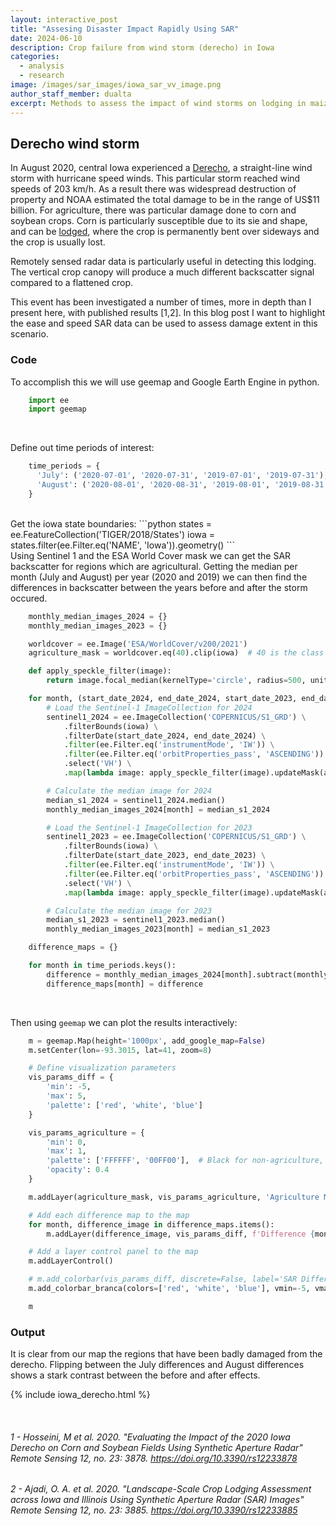 ```yaml
---
layout: interactive_post
title: "Assesing Disaster Impact Rapidly Using SAR"
date: 2024-06-10
description: Crop failure from wind storm (derecho) in Iowa
categories:
  - analysis
  - research
image: /images/sar_images/iowa_sar_vv_image.png
author_staff_member: dualta
excerpt: Methods to assess the impact of wind storms on lodging in maize in Iowa (2020)
---
```


## Derecho wind storm 
In August 2020, central Iowa experienced a [Derecho](https://en.wikipedia.org/wiki/August_2020_Midwest_derecho), a straight-line wind storm with hurricane speed winds. This particular storm reached wind speeds of 203 km/h. As a result there was widespread destruction of property and NOAA estimated the total damage to be in the range of US$11 billion. For agriculture, there was particular damage done to corn and soybean crops. Corn is particularly susceptible due to its sie and shape, and can be [lodged](https://en.wikipedia.org/wiki/Lodging_(agriculture)), where the crop is permanently bent over sideways and the crop is usually lost.

Remotely sensed radar data is particularly useful in detecting this lodging. The vertical crop canopy will produce a much different backscatter signal compared to a flattened crop. 

This event has been investigated a number of times, more in depth than I present here, with published results [1,2]. In this blog post I want to highlight the ease and speed SAR data can be used to assess damage extent in this scenario. 

### Code
To accomplish this we will use geemap and Google Earth Engine in python.

```python
    import ee
    import geemap
```
<br>

Define out time periods of interest:
```python
    time_periods = {
      'July': ('2020-07-01', '2020-07-31', '2019-07-01', '2019-07-31'),
      'August': ('2020-08-01', '2020-08-31', '2019-08-01', '2019-08-31')
    }
```
<br>
Get the iowa state boundaries:
```python
    states = ee.FeatureCollection('TIGER/2018/States')
    iowa = states.filter(ee.Filter.eq('NAME', 'Iowa')).geometry()
```
<br>
Using Sentinel 1 and the ESA World Cover mask we can get the SAR backscatter for regions which are agricultural. Getting the median per month (July and August) per year (2020 and 2019) we can then find the differences in backscatter between the years before and after the storm occured.

```python
    monthly_median_images_2024 = {}
    monthly_median_images_2023 = {}

    worldcover = ee.Image('ESA/WorldCover/v200/2021')
    agriculture_mask = worldcover.eq(40).clip(iowa)  # 40 is the class for cropland

    def apply_speckle_filter(image):
        return image.focal_median(kernelType='circle', radius=500, units='meters')

    for month, (start_date_2024, end_date_2024, start_date_2023, end_date_2023) in time_periods.items():
        # Load the Sentinel-1 ImageCollection for 2024
        sentinel1_2024 = ee.ImageCollection('COPERNICUS/S1_GRD') \
            .filterBounds(iowa) \
            .filterDate(start_date_2024, end_date_2024) \
            .filter(ee.Filter.eq('instrumentMode', 'IW')) \
            .filter(ee.Filter.eq('orbitProperties_pass', 'ASCENDING')) \
            .select('VH') \
            .map(lambda image: apply_speckle_filter(image).updateMask(agriculture_mask).clip(iowa))

        # Calculate the median image for 2024
        median_s1_2024 = sentinel1_2024.median()
        monthly_median_images_2024[month] = median_s1_2024

        # Load the Sentinel-1 ImageCollection for 2023
        sentinel1_2023 = ee.ImageCollection('COPERNICUS/S1_GRD') \
            .filterBounds(iowa) \
            .filterDate(start_date_2023, end_date_2023) \
            .filter(ee.Filter.eq('instrumentMode', 'IW')) \
            .filter(ee.Filter.eq('orbitProperties_pass', 'ASCENDING')) \
            .select('VH') \
            .map(lambda image: apply_speckle_filter(image).updateMask(agriculture_mask).clip(iowa))

        # Calculate the median image for 2023
        median_s1_2023 = sentinel1_2023.median()
        monthly_median_images_2023[month] = median_s1_2023

    difference_maps = {}

    for month in time_periods.keys():
        difference = monthly_median_images_2024[month].subtract(monthly_median_images_2023[month])
        difference_maps[month] = difference
```
<br>

Then using `geemap` we can plot the results interactively:
```python
    m = geemap.Map(height='1000px', add_google_map=False)
    m.setCenter(lon=-93.3015, lat=41, zoom=8)

    # Define visualization parameters
    vis_params_diff = {
        'min': -5,
        'max': 5,
        'palette': ['red', 'white', 'blue']
    }

    vis_params_agriculture = {
        'min': 0,
        'max': 1,
        'palette': ['FFFFFF', '00FF00'],  # Black for non-agriculture, green for agriculture
        'opacity': 0.4
    }

    m.addLayer(agriculture_mask, vis_params_agriculture, 'Agriculture Mask')

    # Add each difference map to the map
    for month, difference_image in difference_maps.items():
        m.addLayer(difference_image, vis_params_diff, f'Difference {month}')

    # Add a layer control panel to the map
    m.addLayerControl()

    # m.add_colorbar(vis_params_diff, discrete=False, label='SAR Differences VH')
    m.add_colorbar_branca(colors=['red', 'white', 'blue'], vmin=-5, vmax=5, caption='SAR Differences VH', orientation='horizontal')

    m
```

### Output
It is clear from our map the regions that have been badly damaged from the derecho. Flipping between the July differences and August differences shows a stark contrast between the before and after effects.

{% include iowa_derecho.html %}

<br>

###### 1 - Hosseini, M et al. 2020. "Evaluating the Impact of the 2020 Iowa Derecho on Corn and Soybean Fields Using Synthetic Aperture Radar" Remote Sensing 12, no. 23: 3878. https://doi.org/10.3390/rs12233878

###### 2 - Ajadi, O. A. et al. 2020. "Landscape-Scale Crop Lodging Assessment across Iowa and Illinois Using Synthetic Aperture Radar (SAR) Images" Remote Sensing 12, no. 23: 3885. https://doi.org/10.3390/rs12233885



